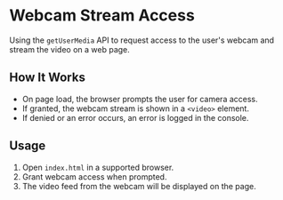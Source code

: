 # Webcam Stream Access

Using the `getUserMedia` API to request access to the user's webcam and stream the video on a web page.

## How It Works

- On page load, the browser prompts the user for camera access.
- If granted, the webcam stream is shown in a `<video>` element.
- If denied or an error occurs, an error is logged in the console.

## Usage

1. Open `index.html` in a supported browser.
2. Grant webcam access when prompted.
3. The video feed from the webcam will be displayed on the page.
